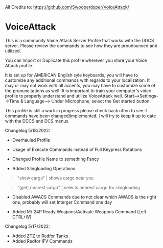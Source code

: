 All Credits to: https://github.com/Swooperduper/VoiceAttack/

# VoiceAttack
 
This is a community Voice Attack Server Profile that works with the DDCS server.
Please review the commands to see how they are prounounced and utilized.

You can Import or Duplicate this profile wherever you store your Voice Attack profile.

It is set up for AMERICAN English syle keyboards, you will have to customize any additional commands with regards to your localization. 
It may or may not work with all accents, you may have to customize some of the pronuncitations as well.
It is important to train your computer's voice profile to properly understand and utilize VoiceAttack well.
Start-->Settings-->Time & Language-->
Under Microphone, select the Get started button.

This profile is still a work in progress please check back often to see if commands have been changed/implemented. I will try to keep it up to date with the DDCS and DCS menus.

Changelog 5/18/2022:

- Overhauled Profile
- Usage of Execute Commands instead of Full Keypress Rotations
- Changed Profile Name to something Fancy

- Added Slingloading Operations
> "show cargo" | shows cargo near you

>  "(get) nearest cargo" | selects nearest cargo for slingloading

- Disabled AWACS Commands due to not clear which AWACS is the right one, probably will set Interger Command one day

- Added Mi-24P Ready Weapons/Activate Weapons Command (Left CTRL+W)

Changelog 5/17/2022:
- Added ZTZ to Redfor Tanks
- Added Redfor IFV Commands

